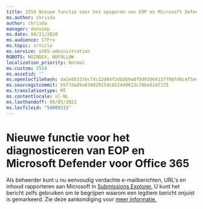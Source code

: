 ```yaml
---
title: 2554 Nieuwe functie voor het opsporen van EOP en Microsoft Defender voor Office 365
ms.author: chrisda
author: chrisda
manager: dansimp
ms.date: 04/21/2020
ms.audience: ITPro
ms.topic: article
ms.service: o365-administration
ROBOTS: NOINDEX, NOFOLLOW
localization_priority: Normal
ms.custom: 2554
ms.assetid: ''
ms.openlocfilehash: da2e8b3376cf4c12d64f3db5b9a0f0d93904137f08fd6c4f54468954cec3ceda
ms.sourcegitcommit: b5f7da89a650d2915dc652449623c78be6247175
ms.translationtype: MT
ms.contentlocale: nl-NL
ms.lasthandoff: 08/05/2021
ms.locfileid: "54009315"
---
```

# <a name="new-feature-to-help-diagnose-eop-and-microsoft-defender-for-office-365"></a>Nieuwe functie voor het diagnosticeren van EOP en Microsoft Defender voor Office 365

Als beheerder kunt u nu eenvoudig verdachte e-mailberichten, URL's en inhoud rapporteren aan Microsoft in [Submissions Explorer.](https://protection.office.com/reportsubmission) U kunt het bericht zelfs gebruiken om te begrijpen waarom een legitiem bericht onjuist is gemarkeerd. Zie deze aankondiging voor [meer informatie.](https://techcommunity.microsoft.com/t5/Security-Privacy-and-Compliance/Empower-security-teams-to-easily-report-suspicious-emails-amp/ba-p/752622)
